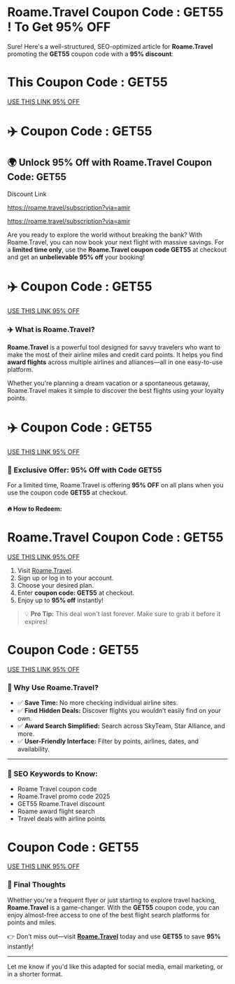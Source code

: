 # Roame.Travel Coupon Code : GET55  ! To Get 95% OFF

Sure! Here's a well-structured, SEO-optimized article for **Roame.Travel** promoting the **GET55** coupon code with a **95% discount**:
# This   Coupon Code : GET55

[USE THIS LINK 95% OFF
](https://roame.travel/subscription?via=amir
)


# ✈️ Coupon Code : GET55



## 🌍 Unlock 95% Off with Roame.Travel Coupon Code: **GET55**

Discount Link

https://roame.travel/subscription?via=amir

https://roame.travel/subscription?via=amir


Are you ready to explore the world without breaking the bank? With Roame.Travel, you can now book your next flight with massive savings. For a **limited time only**, use the **Roame.Travel coupon code GET55** at checkout and get an **unbelievable 95% off** your booking!

# ✈️  Coupon Code : GET55

[USE THIS LINK 95% OFF
](https://roame.travel/subscription?via=amir
)

### ✈️ What is Roame.Travel?

**Roame.Travel** is a powerful tool designed for savvy travelers who want to make the most of their airline miles and credit card points. It helps you find **award flights** across multiple airlines and alliances—all in one easy-to-use platform.

Whether you're planning a dream vacation or a spontaneous getaway, Roame.Travel makes it simple to discover the best flights using your loyalty points.

# ✈️  Coupon Code : GET55

[USE THIS LINK 95% OFF
](https://roame.travel/subscription?via=amir
)

### 🎁 Exclusive Offer: 95% Off with Code **GET55**

For a limited time, Roame.Travel is offering **95% OFF** on all plans when you use the coupon code **GET55** at checkout.

#### 🔥 How to Redeem:


#  Roame.Travel Coupon Code : GET55

[USE THIS LINK 95% OFF
](https://roame.travel/subscription?via=amir
)



1. Visit [Roame.Travel](https://www.roame.travel).
2. Sign up or log in to your account.
3. Choose your desired plan.
4. Enter **coupon code: GET55** at checkout.
5. Enjoy up to **95% off** instantly!

> 💡 **Pro Tip:** This deal won't last forever. Make sure to grab it before it expires!

# Coupon Code : GET55

[USE THIS LINK 95% OFF
](https://roame.travel/subscription?via=amir
)



### 🚀 Why Use Roame.Travel?

* ✅ **Save Time:** No more checking individual airline sites.
* ✅ **Find Hidden Deals:** Discover flights you wouldn’t easily find on your own.
* ✅ **Award Search Simplified:** Search across SkyTeam, Star Alliance, and more.
* ✅ **User-Friendly Interface:** Filter by points, airlines, dates, and availability.

---

### 🔎 SEO Keywords to Know:

* Roame Travel coupon code
* Roame.Travel promo code 2025
* GET55 Roame.Travel discount
* Roame award flight search
* Travel deals with airline points

# Coupon Code : GET55

[USE THIS LINK 95% OFF
](https://roame.travel/subscription?via=amir
)



### 🧳 Final Thoughts

Whether you're a frequent flyer or just starting to explore travel hacking, **Roame.Travel** is a game-changer. With the **GET55** coupon code, you can enjoy almost-free access to one of the best flight search platforms for points and miles.

👉 Don’t miss out—visit **[Roame.Travel](https://www.roame.travel)** today and use **GET55** to save **95%** instantly!

---

Let me know if you'd like this adapted for social media, email marketing, or in a shorter format.
